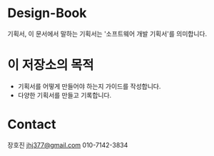 # Design-Book
기획서, 이 문서에서 말하는 기획서는 '소프트웨어 개발 기획서'를 의미합니다.

# 이 저장소의 목적
- 기획서를 어떻게 만들어야 하는지 가이드를 작성합니다.
- 다양한 기획서를 만들고 기록합니다.

# Contact
장호진 jhj377@gmail.com 
010-7142-3834
